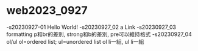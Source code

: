 # web2023_0927
-s20230927-01 Hello World!
-s20230927_02 a Link
-s20230927_03 formatting 
p和br的差別, strong和b的差別, pre可以維持格式
-s20230927_04 ol/ul
ol=ordered list; ul=unordered list
ol li一組, ul li一組 
